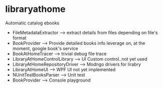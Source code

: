 # libraryathome
Automatic catalog ebooks


* FileMetadataExtractor --> extract details from files depending on file's format
* BookProvider --> Provide detailed books info leverage on, at the moment, google book's service
* BookAtHomeTracer --> trivial debug file trace
* LibraryAtHomeControlLibrary --> UI Custom control..not yet used
* LibraryAtHomeRepositoryDriver --> Modngo drivers for lirabry
* LibraryAtHomeUI --> WPF UI not yet implemented
* NUnitTestBooksParser --> Unit test
* BookProvider --> Console playground
